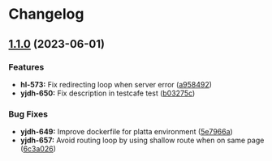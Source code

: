 # Changelog

## [1.1.0](https://github.com/City-of-Helsinki/yjdh/compare/kesaseteli-youth-v1.0.0...kesaseteli-youth-v1.1.0) (2023-06-01)


### Features

* **hl-573:** Fix redirecting loop when server error ([a958492](https://github.com/City-of-Helsinki/yjdh/commit/a958492c61594f76f58725c62516679722691d1b))
* **yjdh-650:** Fix description in testcafe test ([b03275c](https://github.com/City-of-Helsinki/yjdh/commit/b03275ce8c3fcc1fdd77de773f25fdc88a640731))


### Bug Fixes

* **yjdh-649:** Improve dockerfile for platta environment ([5e7966a](https://github.com/City-of-Helsinki/yjdh/commit/5e7966a1e1c57f4ff02bcc5765c922339d62235f))
* **yjdh-657:** Avoid routing loop by using shallow route when on same page ([6c3a026](https://github.com/City-of-Helsinki/yjdh/commit/6c3a026bd6d94573c4c3d1e8064d0414c5b2381b))
